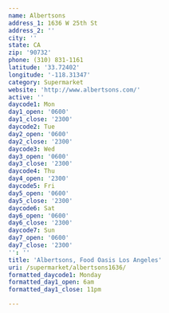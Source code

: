 ```yaml
---
name: Albertsons
address_1: 1636 W 25th St
address_2: ''
city: ''
state: CA
zip: '90732'
phone: (310) 831-1161
latitude: '33.72402'
longitude: '-118.31347'
category: Supermarket
website: 'http://www.albertsons.com/'
active: ''
daycode1: Mon
day1_open: '0600'
day1_close: '2300'
daycode2: Tue
day2_open: '0600'
day2_close: '2300'
daycode3: Wed
day3_open: '0600'
day3_close: '2300'
daycode4: Thu
day4_open: '2300'
daycode5: Fri
day5_open: '0600'
day5_close: '2300'
daycode6: Sat
day6_open: '0600'
day6_close: '2300'
daycode7: Sun
day7_open: '0600'
day7_close: '2300'
'': ''
title: 'Albertsons, Food Oasis Los Angeles'
uri: /supermarket/albertsons1636/
formatted_daycode1: Monday
formatted_day1_open: 6am
formatted_day1_close: 11pm

---
```

